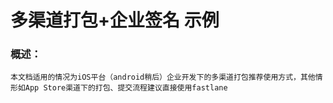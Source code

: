 # 多渠道打包+企业签名 示例

### 概述：
	本文档适用的情况为iOS平台（android稍后）企业开发下的多渠道打包推荐使用方式，其他情形如App Store渠道下的打包、提交流程建议直接使用fastlane
